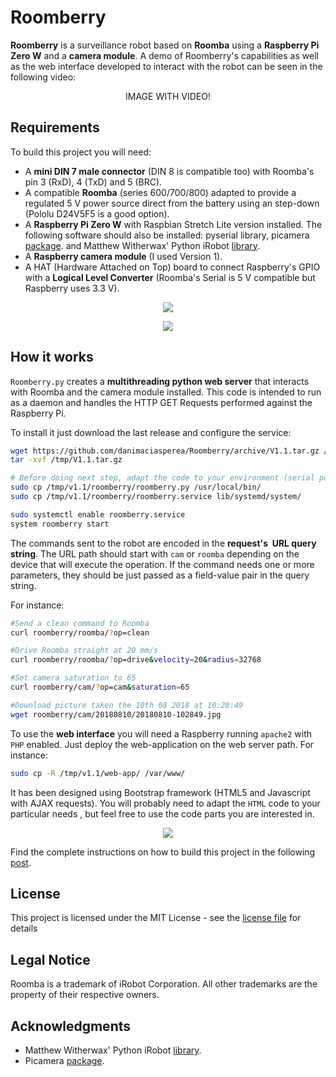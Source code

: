 # Roomberry

**Roomberry** is a surveillance robot based on **Roomba** using a **Raspberry Pi Zero W** and a **camera module**. A demo of Roomberry's capabilities as well as the web interface developed to interact with the robot can be seen in the following video:

<p align="center">
IMAGE WITH VIDEO!
</p>



## Requirements

To build this project you will need:
-	A **mini DIN 7 male connector** (DIN 8 is compatible too) with Roomba's pin 3 (RxD), 4 (TxD) and 5 (BRC).
-	A compatible **Roomba** (series 600/700/800) adapted to provide a regulated 5 V power source direct from the battery using an step-down (Pololu D24V5F5 is a good option).
-	A **Raspberry Pi Zero W** with Raspbian Stretch Lite version installed. The following software should also be installed: pyserial library, picamera [package](https://github.com/waveform80/picamera). and Matthew Witherwax' Python iRobot [library](https://github.com/julianpistorius/irobot). 
-	A **Raspberry camera module** (I used Version 1).
-	A HAT (Hardware Attached on Top) board to connect Raspberry's GPIO with a **Logical Level Converter** (Roomba's Serial is 5 V compatible but Raspberry uses 3.3 V).
<p align="center">
<img src="https://domoticproject.com/wp-content/uploads/2018/08/Roofino_Roomba_RaspberryPiZeroW_Camera2.jpg">
</p>
<p align="center">
<img src="https://domoticproject.com/wp-content/uploads/2018/08/Roomberry-Front-View.jpg">
</p>

## How it works

`Roomberry.py` creates a **multithreading python web server** that interacts with Roomba and the camera module installed. This code is intended to run as a daemon and handles the HTTP GET Requests performed against the Raspberry Pi.

To install it just download the last release and configure the service:
```bash
wget https://github.com/danimaciasperea/Roomberry/archive/V1.1.tar.gz /tmp/
tar -xvf /tmp/V1.1.tar.gz

# Before doing next step, adapt the code to your environment (serial port used, IFTTT Key, etc.)
sudo cp /tmp/v1.1/roomberry/roomberry.py /usr/local/bin/
sudo cp /tmp/v1.1/roomberry/roomberry.service lib/systemd/system/

sudo systemctl enable roomberry.service
system roomberry start

```

The commands sent to the robot are encoded in the **request's  URL query string**. The URL path should start with `cam` or `roomba` depending on the device that will execute the operation. If the command needs one or more parameters, they should be just passed as a field-value pair in the query string.

For instance:

```bash
#Send a clean command to Roomba
curl roomberry/roomba/?op=clean

#Drive Roomba straight at 20 mm/s
curl roomberry/roomba/?op=drive&velocity=20&radius=32768

#Set camera saturation to 65
curl roomberry/cam/?op=cam&saturation=65

#Download picture taken the 10th 08 2018 at 10:28:49
wget roomberry/cam/20180810/20180810-102849.jpg
```

To use the **web interface** you will need a Raspberry running `apache2` with `PHP` enabled. Just deploy the web-application on the web server path. For instance:

```bash
sudo cp -R /tmp/v1.1/web-app/ /var/www/
```

It has been designed using Bootstrap framework (HTML5 and Javascript with AJAX requests). You will probably need to adapt the `HTML` code to your particular needs , but feel free to use the code parts you are interested in.

<p align="center">
<img src="https://domoticproject.com/wp-content/uploads/2018/08/Screen-capture-WebInterface-Roomberry.png">
</p>


Find the complete instructions on how to build this project in the following [post](https://domoticproject.com/roomberry-surveillance-robot-roomba-raspberry-pi-zero-w-camera/).

## License
This project is licensed under the MIT License - see the  [license file](LICENSE.md) for details

## Legal Notice
Roomba is a trademark of iRobot Corporation. All other trademarks are the property of their respective owners.

## Acknowledgments

-  Matthew Witherwax' Python iRobot [library](https://github.com/julianpistorius/irobot).
-  Picamera [package](https://github.com/waveform80/picamera).



